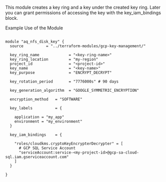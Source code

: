 This module creates a key ring and a key under the created key ring. Later you can grant permissions of accessing the key with the key_iam_bindings block.


Example Use of the Module 

```hcl

module "aq_nfs_disk_key" {
  source          = "../terraform-modules/gcp-key-management/"

  key_ring_name             = "<key-ring-name>"   
  key_ring_location         = "my-region"
  project_id                = "<project-id>"
  key_name                  = "<key-name>"
  key_purpose               = "ENCRYPT_DECRYPT"

  key_rotation_period       = "7776000s" # 90 days

  key_generation_algorithm  = "GOOGLE_SYMMETRIC_ENCRYPTION"

  encryption_method   = "SOFTWARE"

  key_labels          = {

    application = "my_app"
    environment = "my_environment"
  }

  key_iam_bindings    = {
    
    "roles/cloudkms.cryptoKeyEncrypterDecrypter" = [
      # GCP SQL Service Account
      "serviceAccount:service-<my-project-id>@gcp-sa-cloud-sql.iam.gserviceaccount.com"
    ]
  }

}

```